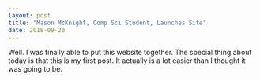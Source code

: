 ```yaml
---
layout: post
title: "Mason McKnight, Comp Sci Student, Launches Site"
date: 2018-09-20
---
```


Well. I was finally able to put this website together. The special thing about today is that this is my first post. It actually is a lot easier than I thought it was going to be.
